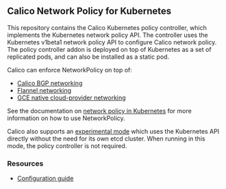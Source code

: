## Calico Network Policy for Kubernetes 

This repository contains the Calico Kubernetes policy controller, which implements the Kubernetes network policy API.  The controller uses the Kubernetes v1beta1 network policy API to configure Calico network policy.  The policy controller addon is deployed on top of Kubernetes as a set of replicated pods, and can also be installed as a static pod. 

Calico can enforce NetworkPolicy on top of:
- [Calico BGP networking](https://github.com/projectcalico/calico-containers/blob/master/docs/cni/kubernetes/KubernetesIntegration.md)
- [Flannel networking](https://github.com/tigera/canal)
- [GCE native cloud-provider networking](http://kubernetes.io/docs/getting-started-guides/gce/)

See the documentation on [network policy in Kubernetes](http://kubernetes.io/docs/user-guide/networkpolicies/) for more information on how to use NetworkPolicy. 

Calico also supports an [experimental mode](http://docs.projectcalico.org/v2.0/getting-started/kubernetes/installation/hosted/k8s-backend/) which 
uses the Kubernetes API directly without the need for its own
etcd cluster. When running in this mode, the policy controller is not required.

### Resources

* [Configuration guide](configuration.md)

